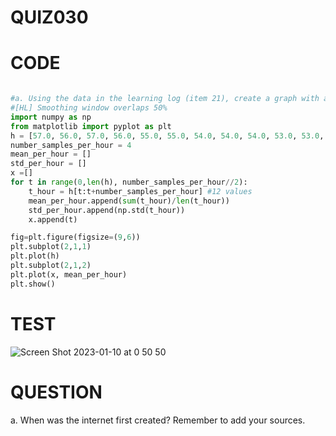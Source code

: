 # QUIZ030

# CODE

```.py 

#a. Using the data in the learning log (item 21), create a graph with a smoothed version where the smoothing window is every 4 points.
#[HL] Smoothing window overlaps 50%
import numpy as np
from matplotlib import pyplot as plt
h = [57.0, 56.0, 57.0, 56.0, 55.0, 55.0, 54.0, 54.0, 54.0, 53.0, 53.0, 54.0, 53.0, 53.0, 52.0, 52.0, 51.0, 51.0, 51.0, 50.0, 50.0, 49.0, 50.0, 49.0, 49.0, 48.0, 49.0, 49.0, 48.0, 48.0, 48.0, 49.0]
number_samples_per_hour = 4
mean_per_hour = []
std_per_hour = []
x =[]
for t in range(0,len(h), number_samples_per_hour//2):
    t_hour = h[t:t+number_samples_per_hour] #12 values
    mean_per_hour.append(sum(t_hour)/len(t_hour))
    std_per_hour.append(np.std(t_hour))
    x.append(t)

fig=plt.figure(figsize=(9,6))
plt.subplot(2,1,1)
plt.plot(h)
plt.subplot(2,1,2)
plt.plot(x, mean_per_hour)
plt.show()

```

# TEST

![Screen Shot 2023-01-10 at 0 50 50](https://user-images.githubusercontent.com/111761417/211349938-496b25c8-b5d3-46c7-b987-d9ab250bea88.png)


# QUESTION
a. When was the internet first created? Remember to add your sources.



